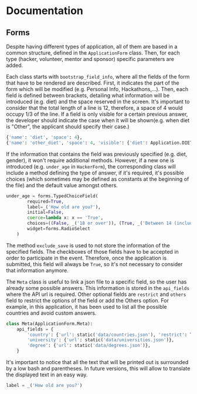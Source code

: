 # Documentation
## Forms
Despite having different types of application, all of them are based in a common structure, defined in the 
`ApplicationForm` class. Then, for each type (hacker, volunteer, mentor and sponsor) specific parameters are 
added.

Each class starts with `bootstrap_field_info`, where all the fields of the form that have to be rendered are described.
First, it indicates the part of the form which will be modified (e.g. Personal Info, Hackathons,...). Then, each field 
is defined between brackets, detailing what information will be introduced (e.g. diet) and the space reserved in the 
screen. It's important to consider that the total length of a line is 12, therefore, a space of 4 would occupy 1/3 of
the line. If a field is only visible for a certain previous answer, the developer should indicate the case when it will
be shown(e.g. when diet is "Other", the applicant should specify their case.)

```python
{'name': 'diet', 'space': 4}, 
{'name': 'other_diet', 'space': 4, 'visible': {'diet': Application.DIET_OTHER}}
```

If the information that contains the field was previously specified (e.g. diet, gender), it won't require additional 
methods. However, if a new one is introduced (e.g. `under_age` in `HackerForm`), the corresponding class will include a 
method defining the type of answer, if it's required, it's possible choices (which sometimes may be defined as constants 
at the beginning of the file) and the default value amongst others.

```python
under_age = forms.TypedChoiceField(
        required=True,
        label=_('How old are you?'),
        initial=False,
        coerce=lambda x: x == 'True',
        choices=((False, _('18 or over')), (True, _('Between 14 (included) and 18'))),
        widget=forms.RadioSelect
    )
```
The method `exclude_save` is used to not store the information of the specified fields. The checkboxes of those fields 
have to be accepted in order to participate in the event. Therefore, once the application is submitted, this field will
always be `True`, so it's not necessary to consider that information anymore.

The `Meta` class is useful to link a json file to a specific field, so the user has already some possible answers.
This information is stored in the `api_fields` where the API url is required. Other optional fields are `restrict` and 
`others` field to restrict the options of the field or add the Others option. For example, in this application, 
it has been used to list all the possible countries and avoid custom answers.

```python
class Meta(ApplicationForm.Meta):
    api_fields = {
        'country': {'url': static('data/countries.json'), 'restrict': True, 'others': True},
        'university': {'url': static('data/universities.json')},
        'degree': {'url': static('data/degrees.json')},
    }
```

It's important to notice that all the text that will be printed out is surrounded by a low bash and parentheses. In 
future versions, this will allow to translate the displayed text in an easy way.

```python
label = _('How old are you?')
```

